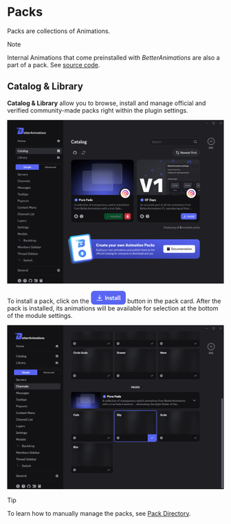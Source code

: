 # Packs

Packs are collections of Animations.

> [!NOTE]
> Internal Animations that come preinstalled with _BetterAnimations_ are also a part of a pack.
> See [source code](https://github.com/arg0NNY/BetterAnimations/blob/main/shared/packs/preinstalled.pack.json).

## Catalog & Library

**Catalog & Library** allow you to browse, install and manage official and verified community-made packs
right within the plugin settings.

![Catalog](../assets/img/catalog.png)

To install a pack, click on the <img src="../assets/img/catalog-install.png" style="display: inline; vertical-align: bottom" /> button
in the pack card. After the pack is installed, its animations will be available for selection at the bottom of the module settings.

![Installed pack in the Module Settings](../assets/img/module-settings-pack.png)

> [!TIP]
> To learn how to manually manage the packs, see [Pack Directory](./pack-directory).
